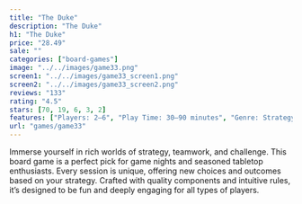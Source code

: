 ```yaml
---
title: "The Duke"
description: "The Duke"
h1: "The Duke"
price: "28.49"
sale: ""
categories: ["board-games"]
image: "../../images/game33.png"
screen1: "../../images/game33_screen1.png"
screen2: "../../images/game33_screen2.png"
reviews: "133"
rating: "4.5"
stars: [70, 19, 6, 3, 2]
features: ["Players: 2–6", "Play Time: 30–90 minutes", "Genre: Strategy / Cooperative", "Components: Cards, tokens, board", "Language: English", "Age: 12+", "Replayability: High"]
url: "games/game33"
---
```

Immerse yourself in rich worlds of strategy, teamwork, and challenge. This board game is a perfect pick for game nights and seasoned tabletop enthusiasts.
Every session is unique, offering new choices and outcomes based on your strategy.
Crafted with quality components and intuitive rules, it’s designed to be fun and deeply engaging for all types of players.
